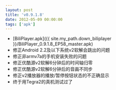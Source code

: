 ```yaml
---
layout: post
title: 'v0.9.1.8'
date: 2012-05-09 00:00:00
tags: ['apk']
---
```

- [BiliPlayer.apk]({{ site.my_path.down_biliplayer }}/BiliPlayer_0.9.1.8_EP58_master.apk)
- 修正Android 2.2及以下系统v2软解会跳出的问题
- 修正非armv7a的手机安装失败的问题
- 修正优酷源v2软解6分钟后的时间轴归零
- 修正优酷源v2软解6分钟后的音画不同步
- 修正v2播放器的播放/暂停按钮状态的不正确显示
- 终于用Tegra2的真机测试过了

